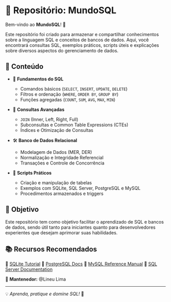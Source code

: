 # 📌 Repositório: MundoSQL

Bem-vindo ao **MundoSQL**! 🚀

Este repositório foi criado para armazenar e compartilhar conhecimentos sobre a linguagem SQL e conceitos de bancos de dados. Aqui, você encontrará consultas SQL, exemplos práticos, scripts úteis e explicações sobre diversos aspectos do gerenciamento de dados.

## 📂 Conteúdo
- 📖 **Fundamentos do SQL**
  - Comandos básicos (`SELECT`, `INSERT`, `UPDATE`, `DELETE`)
  - Filtros e ordenação (`WHERE`, `ORDER BY`, `GROUP BY`)
  - Funções agregadas (`COUNT`, `SUM`, `AVG`, `MAX`, `MIN`)
  
- 🔗 **Consultas Avançadas**
  - `JOIN` (Inner, Left, Right, Full)
  - Subconsultas e Common Table Expressions (CTEs)
  - Índices e Otimização de Consultas

- 🛠 **Banco de Dados Relacional**
  - Modelagem de Dados (MER, DER)
  - Normalização e Integridade Referencial
  - Transações e Controle de Concorrência

- 💾 **Scripts Práticos**
  - Criação e manipulação de tabelas
  - Exemplos com SQLite, SQL Server, PostgreSQL e MySQL
  - Procedimentos armazenados e triggers

## 🎯 Objetivo
Este repositório tem como objetivo facilitar o aprendizado de SQL e bancos de dados, sendo útil tanto para iniciantes quanto para desenvolvedores experientes que desejam aprimorar suas habilidades.

## 📚 Recursos Recomendados
🔗 [SQLite Tutorial](https://www.sqlitetutorial.net/)
🔗 [PostgreSQL Docs](https://www.postgresql.org/docs/)
🔗 [MySQL Reference Manual](https://dev.mysql.com/doc/)
🔗 [SQL Server Documentation](https://docs.microsoft.com/pt-br/sql/)

📌 **Mantenedor:** @Lineu Lima

---
💡 *Aprenda, pratique e domine SQL!* 🚀

